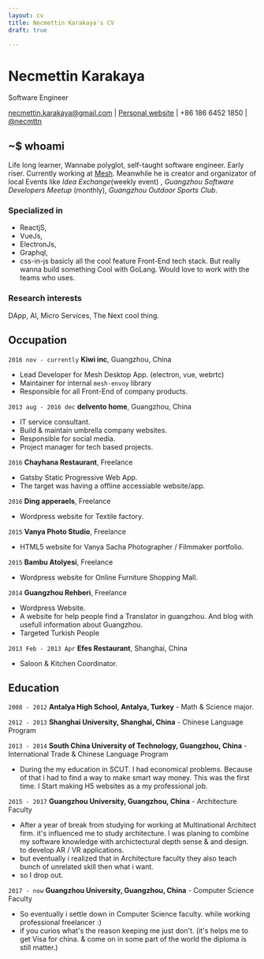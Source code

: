 ```yaml
---
layout: cv
title: Necmettin Karakaya's CV
draft: true

---
```

# Necmettin Karakaya
Software Engineer

<div id="webaddress">
<a href="necmttin.karakaya@gmail.org">necmettin.karakaya@gmail.com</a>
| <a href="necmttn.surge.sh">Personal website</a> | +86 186 6452 1850 | <a
href="https://github.com/Necmttn">@necmttn</a>
</div>


## ~$ whoami
Life long learner, Wannabe polyglot, self-taught software engineer. Early riser. Currently working at [Mesh](http://meshtech.co).  Meanwhile he is creator and organizator of local Events like *Idea Exchange*(weekly event) , *Guangzhou Software Developers Meetup* (monthly),  *Guangzhou Outdoor Sports Club*. 
### Specialized in
 - ReactjS,
 - VueJs,
 - ElectronJs, 
 - Graphql,
 - css-in-js
 basicly all the cool feature Front-End tech stack. But really wanna build something Cool with GoLang. Would love to work with the teams who uses. 

### Research interests
DApp, AI, Micro Services, The Next cool thing.

## Occupation

`2016 nov - currently`
__Kiwi inc__, Guangzhou, China
- Lead Developer for Mesh Desktop App. (electron, vue, webrtc)
- Maintainer for internal `mesh-envoy` library 
- Responsible for all Front-End of company products. 

`2013 aug - 2016 dec`
__delvento home__, Guangzhou, China
- IT service consultant.
- Build & maintain umbrella company websites.
- Responsible for social media.
- Project manager for tech based projects.

`2016`
__Chayhana Restaurant__, Freelance
- Gatsby Static Progressive Web App. 
- The target was having a offline accessiable website/app.

`2016`
__Ding apperaels__, Freelance
- Wordpress website for Textile factory.

`2015`
__Vanya Photo Studio__, Freelance
- HTML5 website for Vanya Sacha Photographer / Filmmaker portfolio.

`2015`
__Bambu Atolyesi__, Freelance
- Wordpress website for Online Furniture Shopping Mall.

`2014`
__Guangzhou Rehberi__, Freelance
- Wordpress Website.
- A website for help people find a Translator in guangzhou. And blog with usefull information about Guangzhou. 
- Targeted Turkish People

`2013 Feb - 2013 Apr`
__Efes Restaurant__, Shanghai, China
- Saloon & Kitchen Coordinator.

## Education

`2008 - 2012`
__Antalya High School, Antalya, Turkey__ - Math & Science major.

`2012 - 2013`
__Shanghai University, Shanghai, China__ - Chinese Language Program

`2013 - 2014`
__South China University of Technology, Guangzhou, China__ - International Trade & Chinese Language Program

- During the my education in SCUT. I had economical problems. Because of that i had to find a way to make smart way
money. This was the first time. I Start making H5 websites as a my professional job. 

`2015 - 2017`
__Guangzhou University, Guangzhou, China__ - Architecture Faculty
- After a year of break from studying for working at Multinational Architect firm. it's influenced me to study
architecture. I was planing to combine my software knowledge with archictectural depth sense & and design. to develop AR
/ VR applications.
- but eventually i realized that in Architecture faculty they also teach bunch of unrelated skill then what i want.
- so I drop out.

`2017 - now`
__Guangzhou University, Guangzhou, China__ - Computer Science Faculty
- So eventually i settle down in Computer Science faculty. while working professional freelancer :)
- if you curios what's the reason keeping me just don't. (it's helps me to get Visa for china. & come on in some part of
    the world the diploma is still matter.)

<!-- ### Footer

Last updated: 28/12/2017  -->


